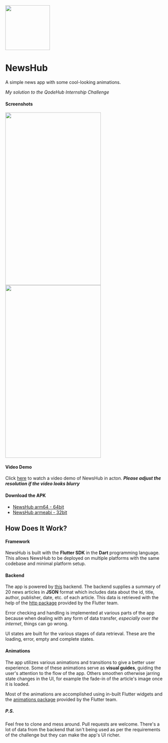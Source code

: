 <img src="https://drive.google.com/uc?export=view&id=1UfWiYqaNb0GasIkBDJP-GvY3Bd9PmCHO" width="140" height="140">

# NewsHub

A simple news app with some cool-looking animations.

*My solution to the QodeHub Internship Challenge*

#### Screenshots
<img src="https://drive.google.com/uc?export=view&id=1-3h5h66KTE6mL0ocn3MWJQz-vG3u8Psw" width="300" height="540"> <img src="https://drive.google.com/uc?export=view&id=1-3GnRBUOZLh5wgJQR0gKGtfotTumaCpV" width="300" height="540">

#### Video Demo
Click [here](https://vimeo.com/426843540) to watch a video demo of NewsHub in acton.
__*Please adjust the resolution if the video looks blurry*__

#### Download the APK
- [NewsHub arm64 - 64bit](https://drive.google.com/file/d/1qxj3Dm2GhqJW-ExjfShUXQsENOduGxX7/view?usp=sharing)
- [NewsHub armeabi - 32bit](https://drive.google.com/file/d/1SQlWZZNBN2pE8fJa4YNT9GnzwU2MB7_4/view?usp=sharing)

## How Does It Work?

#### Framework
NewsHub is built with the **Flutter SDK** in the **Dart** programming language. This allows NewsHub to be deployed on multiple platforms with the same codebase and minimal platform setup.

#### Backend
The app is powered by [this](https://learnappmaking.com/ex/news/articles/Apple?secret=CHWGk3OTwgObtQxGqdLvVhwji6FsYm95oe87o3ju) backend. The backend supplies a summary of 20 news articles in **JSON** format which includes data about the id, title, author, publisher, date, etc. of each article. 
This data is retrieved with the help of the [http package](https://pub.dev/packages/http) provided by the Flutter team.

Error checking and handling is implemented at various parts of the app because when dealing with any form of data transfer, *especially over the internet*, things can go wrong.

UI states are built for the various stages of data retrieval. These are the loading, error, empty and complete states.

#### Animations
The app utilizes various animations and transitions to give a better user experience. Some of these animations serve as **visual guides**, guiding the user's attention to the flow of the app. Others smoothen otherwise jarring state changes in the UI, for example the fade-in of the article's image once it is loaded.

Most of the animations are accomplished using in-built Flutter widgets and the [animations package](https://pub.dev/packages/animations) provided by the Flutter team.

##### P.S.
Feel free to clone and mess around. Pull requests are welcome. There's a lot of data from the backend that isn't being used as per the requirements of the challenge but they can make the app's UI richer.

